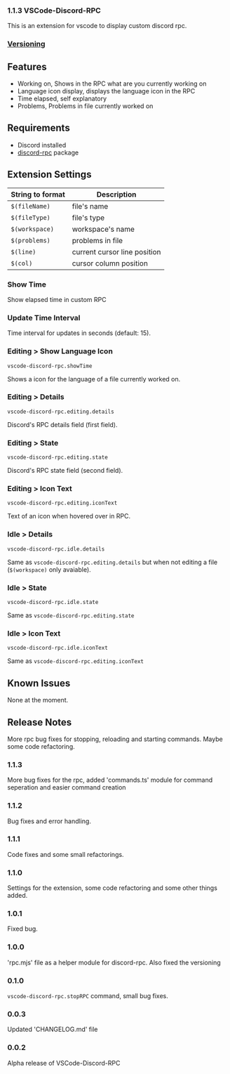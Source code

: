 ### 1.1.3 VSCode-Discord-RPC
This is an extension for vscode to display custom discord rpc.

### [Versioning](https://semver.org/#semantic-versioning-200)

## Features
- Working on, Shows in the RPC what are you currently working on
- Language icon display, displays the language icon in the RPC
- Time elapsed, self explanatory
- Problems, Problems in file currently worked on

## Requirements
- Discord installed
- [discord-rpc](https://www.npmjs.com/package/discord-rpc#discordjs-rpc-extension) package

## Extension Settings
String to format | Description
--- | ---
`$(fileName)` | file's name
`$(fileType)` | file's type
`$(workspace)` | workspace's name
`$(problems)` | problems in file
`$(line)` | current cursor line position
`$(col)` | cursor column position

### Show Time
Show elapsed time in custom RPC

### Update Time Interval
Time interval for updates in seconds (default: 15).

### Editing > Show Language Icon
`vscode-discord-rpc.showTime`

Shows a icon for the language of a file currently worked on.

### Editing > Details
`vscode-discord-rpc.editing.details` 

Discord's RPC details field (first field).

### Editing > State
`vscode-discord-rpc.editing.state`

Discord's RPC state field (second field).

### Editing > Icon Text
`vscode-discord-rpc.editing.iconText`

Text of an icon when hovered over in RPC.

### Idle > Details
`vscode-discord-rpc.idle.details`

Same as `vscode-discord-rpc.editing.details` but when not editing a file (`$(workspace)` only avaiable).

### Idle > State
`vscode-discord-rpc.idle.state`

Same as `vscode-discord-rpc.editing.state`

### Idle > Icon Text
`vscode-discord-rpc.idle.iconText`

Same as `vscode-discord-rpc.editing.iconText`

## Known Issues
None at the moment.

## Release Notes
More rpc bug fixes for stopping, reloading and starting commands. Maybe some code refactoring.

### 1.1.3
More bug fixes for the rpc, added 'commands.ts' module for command seperation and easier command creation

### 1.1.2
Bug fixes and error handling.

### 1.1.1
Code fixes and some small refactorings.

### 1.1.0
Settings for the extension, some code refactoring and some other things added.

### 1.0.1
Fixed bug.

### 1.0.0
'rpc.mjs' file as a helper module for discord-rpc. Also fixed the versioning

### 0.1.0
`vscode-discord-rpc.stopRPC` command, small bug fixes.

### 0.0.3
Updated 'CHANGELOG.md' file

### 0.0.2
Alpha release of VSCode-Discord-RPC
